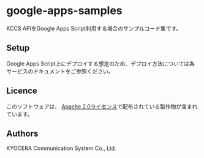 # google-apps-samples
KCCS APIをGoogle Apps Script利用する場合のサンプルコード集です。

## Setup
Google Apps Script上にデプロイする想定のため、デプロイ方法については各サービスのドキュメントをご参照ください。

## Licence
このソフトウェアは、 [Apache 2.0ライセンス](https://www.apache.org/licenses/LICENSE-2.0)で配布されている製作物が含まれています。

## Authors
KYOCERA Communication System Co., Ltd.